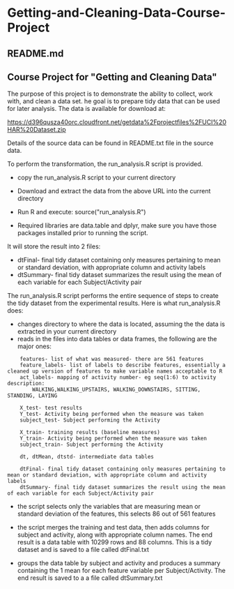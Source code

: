 # Getting-and-Cleaning-Data-Course-Project
## README.md
## Course Project for "Getting and Cleaning Data"

The purpose of this project is to demonstrate the ability to collect, work with, and clean a data set.
he goal is to prepare tidy data that can be used for later analysis. 
The data is available for download at:

https://d396qusza40orc.cloudfront.net/getdata%2Fprojectfiles%2FUCI%20HAR%20Dataset.zip 

Details of the source data can be found in README.txt file in the source data.

To perform the transformation, the run_analysis.R script is provided.

* copy the run_analysis.R script to your current directory
* Download and extract the data from the above URL into the current directory
* Run R and execute:
	source("run_analysis.R") 
	
* Required libraries are data.table and dplyr, make sure you have those packages installed prior to running the script.
	
It will store the result into 2 files:
* dtFinal- final tidy dataset containing only measures pertaining to mean or standard deviation, with appropriate column and activity labels
* dtSummary- final tidy dataset summarizes the result using the mean of each variable for each Subject/Activity pair

The run_analysis.R script performs the entire sequence of steps to create the tidy dataset from the experimental results.
Here is what run_analysis.R does:

* changes directory to where the data is located, assuming the the data is extracted in your current directory
* reads in the files into data tables or data frames, the following are the major ones:
```
	features- list of what was measured- there are 561 features
	feature_labels- list of labels to describe features, essentially a cleaned up version of features to make variable names acceptable to R
	act_labels- mapping of activity number- eg seq(1:6) to activity description:
		WALKING,WALKING_UPSTAIRS, WALKING_DOWNSTAIRS, SITTING, STANDING, LAYING

	X_test- test results
	Y_test- Activity being performed when the measure was taken
	subject_test- Subject performing the Activity

	X_train- training results (baseline measures)
	Y_train- Activity being performed when the measure was taken
	subject_train- Subject performing the Activity

	dt, dtMean, dtstd- intermediate data tables

	dtFinal- final tidy dataset containing only measures pertaining to mean or standard deviation, with appropriate column and activity labels
	dtSummary- final tidy dataset summarizes the result using the mean of each variable for each Subject/Activity pair
```

* the script selects only the variables that are measuring mean or standard deviation of the features,  this selects 86 out of 561 features

* the script merges the training and test data, then adds columns for subject and activity, along with appropriate column names.  The end result is a data table with 10299 rows and 88 columns.  This is a tidy dataset and is saved to a file called dtFinal.txt

* groups the data table by subject and activity and produces a summary containing the 1 mean for each feature variable per Subject/Activity.  The end result is saved to a a file called dtSummary.txt
 

